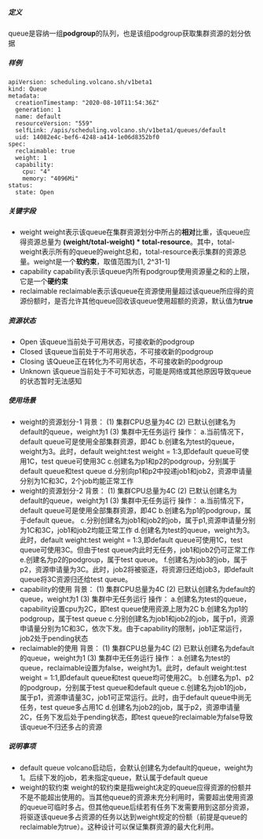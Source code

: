 ##### 定义
queue是容纳一组**podgroup**的队列，也是该组podgroup获取集群资源的划分依据
##### 样例
```
apiVersion: scheduling.volcano.sh/v1beta1
kind: Queue
metadata:
  creationTimestamp: "2020-08-10T11:54:36Z"
  generation: 1
  name: default
  resourceVersion: "559"
  selfLink: /apis/scheduling.volcano.sh/v1beta1/queues/default
  uid: 14082e4c-bef6-4248-a414-1e06d8352bf0
spec:
  reclaimable: true
  weight: 1
  capability:
    cpu: "4"
    memory: "4096Mi"
status:
  state: Open
```
##### 关键字段
* weight
weight表示该queue在集群资源划分中所占的**相对**比重，该queue应得资源总量为 **(weight/total-weight) * total-resource**。其中，total-weight表示所有的queue的weight总和，total-resource表示集群的资源总量。weight是一个**软约束**，取值范围为[1, 2^31-1]
* capability
capability表示该queue内所有podgroup使用资源量之和的上限，它是一个**硬约束**
* reclaimable
reclaimable表示该queue在资源使用量超过该queue所应得的资源份额时，是否允许其他queue回收该queue使用超额的资源，默认值为**true**
##### 资源状态
* Open
该queue当前处于可用状态，可接收新的podgroup
* Closed
该queue当前处于不可用状态，不可接收新的podgroup
* Closing
该Queue正在转化为不可用状态，不可接收新的podgroup
* Unknown
该queue当前处于不可知状态，可能是网络或其他原因导致queue的状态暂时无法感知
##### 使用场景
* weight的资源划分-1
背景：
(1) 集群CPU总量为4C
(2) 已默认创建名为default的queue，weight为1
(3) 集群中无任务运行
操作：
a.当前情况下，default queue可是使用全部集群资源，即4C
b.创建名为test的queue，weight为3。此时，default weight:test weight = 1:3,即default queue可使用1C，test queue可使用3C
c.创建名为p1和p2的podgroup，分别属于default queue和test queue
d.分别向p1和p2中投递job1和job2，资源申请量分别为1C和3C，2个job均能正常工作
* weight的资源划分-2
背景：
(1) 集群CPU总量为4C
(2) 已默认创建名为default的queue，weight为1
(3) 集群中无任务运行
操作：
a.当前情况下，default queue可是使用全部集群资源，即4C
b.创建名为p1的podgroup，属于default queue。
c.分别创建名为job1和job2的job，属于p1,资源申请量分别为1C和3C，job1和job2均能正常工作
d.创建名为test的queue，weight为3。此时，default weight:test weight = 1:3,即default queue可使用1C，test queue可使用3C。但由于test queue内此时无任务，job1和job2仍可正常工作
e.创建名为p2的podgroup，属于test queue。
f.创建名为job3的job，属于p2，资源申请量为3C。此时，job2将被驱逐，将资源归还给job3，即default queue将3C资源归还给test queue。
* capability的使用
背景：
(1) 集群CPU总量为4C
(2) 已默认创建名为default的queue，weight为1
(3) 集群中无任务运行
操作：
a.创建名为test的queue，capability设置cpu为2C，即test queue使用资源上限为2C
b.创建名为p1的podgroup，属于test queue
c.分别创建名为job1和job2的job，属于p1，资源申请量分别为1C和3C，依次下发。由于capability的限制，job1正常运行，job2处于pending状态
* reclaimable的使用
背景：
(1) 集群CPU总量为4C
(2) 已默认创建名为default的queue，weight为1
(3) 集群中无任务运行
操作：
a.创建名为test的queue，reclaimable设置为false，weight为1。此时，default weight:test weight = 1:1,即default queue和test queue均可使用2C。
b.创建名为p1、p2的podgroup，分别属于test queue和default queue
c.创建名为job1的job，属于p1，资源申请量3C，job1可正常运行。此时，由于default queue中尚无任务，test queue多占用1C
d.创建名为job2的job，属于p2，资源申请量2C，任务下发后处于pending状态，即test queue的reclaimable为false导致该queue不归还多占的资源
##### 说明事项
* default queue
volcano启动后，会默认创建名为default的queue，weight为1。后续下发的job，若未指定queue，默认属于default queue
* weight的软约束
weight的软约束是指weight决定的queue应得资源的份额并不是不能超出使用的。当其他queue的资源未充分利用时，需要超出使用资源的queue可临时多占。但其他queue后续若有任务下发需要用到这部分资源，将驱逐该queue多占资源的任务以达到weight规定的份额（前提是queue的reclaimable为true）。这种设计可以保证集群资源的最大化利用。
